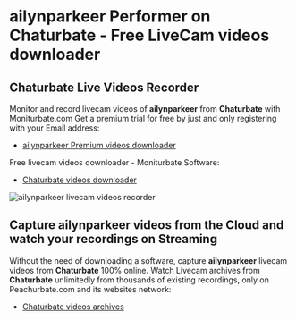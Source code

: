 # ailynparkeer Performer on Chaturbate - Free LiveCam videos downloader

## Chaturbate Live Videos Recorder

Monitor and record livecam videos of **ailynparkeer** from **Chaturbate** with Moniturbate.com
Get a premium trial for free by just and only registering with your Email address:
* [ailynparkeer Premium videos downloader](https://moniturbate.com/request-demo-licence-key.html)

Free livecam videos downloader - Moniturbate Software:
* [Chaturbate videos downloader](https://moniturbate.com/moniturbate-download-software.html)

![ailynparkeer livecam videos recorder](https://peachurnet.com/templates/moniturbate-software.png)


## Capture ailynparkeer videos from the Cloud and watch your recordings on Streaming

Without the need of downloading a software, capture **ailynparkeer** livecam videos from **Chaturbate** 100% online.
Watch Livecam archives from **Chaturbate** unlimitedly from thousands of existing recordings, only on Peachurbate.com and its websites network:
* [Chaturbate videos archives](https://peachurnet.com/)
